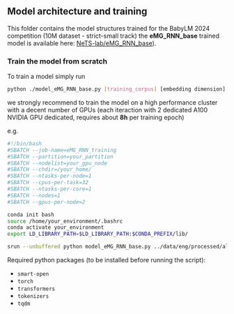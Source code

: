 ## Model architecture and training

This folder contains the model structures trained for the BabyLM 2024 competition (10M dataset - strict-small track) 
the **eMG_RNN_base** trained model is available here: [NeTS-lab/eMG_RNN_base](https://huggingface.co/NeTS-lab/eMG_RNN_base)).

### Train the model from scratch

To train a model simply run 

```bash
python ./model_eMG_RNN_base.py [training_corpus] [embedding dimension] [hidden dimension] [number of recurrent hidden layers]
```
we strongly recommend to train the model on a high performance cluster with a decent number of GPUs (each iteraction with 2 dedicated A100 NVIDIA GPU dedicated, requires about **8h** per training epoch)

e.g.
```bash
#!/bin/bash
#SBATCH --job-name=eMG_RNN_training
#SBATCH --partition=your_partition
#SBATCH --nodelist=your_gpu_node
#SBATCH --chdir=/your_home/
#SBATCH --ntasks-per-node=1
#SBATCH --cpus-per-task=32
#SBATCH --ntasks-per-core=1
#SBATCH --nodes=1
#SBATCH --gpus-per-node=2

conda init bash
source /home/your_environment/.bashrc
conda activate your_environment
export LD_LIBRARY_PATH=$LD_LIBRARY_PATH:$CONDA_PREFIX/lib/

srun --unbuffered python model_eMG_RNN_base.py ../data/eng/processed/all.txt 650 650 2
```
Required python packages (to be installed before running the script):

 - `smart-open`
 - `torch`
 - `transformers`
 - `tokenizers`
 - `tqdm`